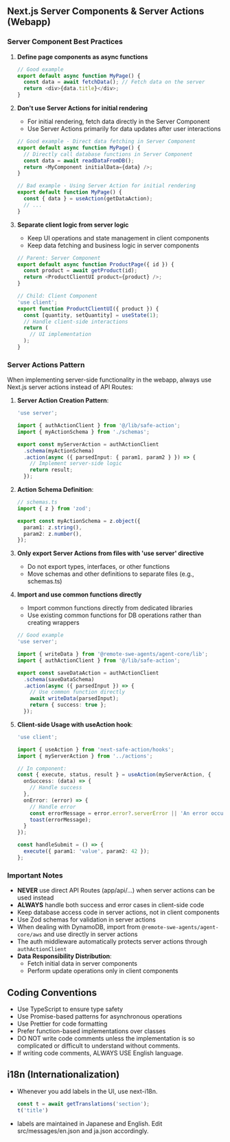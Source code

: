 ## Next.js Server Components & Server Actions (Webapp)

### Server Component Best Practices

1. **Define page components as async functions**
   ```typescript
   // Good example
   export default async function MyPage() {
     const data = await fetchData(); // Fetch data on the server
     return <div>{data.title}</div>;
   }
   ```

2. **Don't use Server Actions for initial rendering**
   - For initial rendering, fetch data directly in the Server Component
   - Use Server Actions primarily for data updates after user interactions

   ```typescript
   // Good example - Direct data fetching in Server Component
   export default async function MyPage() {
     // Directly call database functions in Server Component
     const data = await readDataFromDB();
     return <MyComponent initialData={data} />;
   }
   
   // Bad example - Using Server Action for initial rendering
   export default function MyPage() {
     const { data } = useAction(getDataAction);
     // ...
   }
   ```

3. **Separate client logic from server logic**
   - Keep UI operations and state management in client components
   - Keep data fetching and business logic in server components

   ```typescript
   // Parent: Server Component
   export default async function ProductPage({ id }) {
     const product = await getProduct(id);
     return <ProductClientUI product={product} />;
   }
   
   // Child: Client Component
   'use client';
   export function ProductClientUI({ product }) {
     const [quantity, setQuantity] = useState(1);
     // Handle client-side interactions
     return (
       // UI implementation
     );
   }
   ```

### Server Actions Pattern

When implementing server-side functionality in the webapp, always use Next.js server actions instead of API Routes:

1. **Server Action Creation Pattern**:
   ```typescript
   'use server';
   
   import { authActionClient } from '@/lib/safe-action';
   import { myActionSchema } from './schemas';
   
   export const myServerAction = authActionClient
     .schema(myActionSchema)
     .action(async ({ parsedInput: { param1, param2 } }) => {
       // Implement server-side logic
       return result;
     });
   ```

2. **Action Schema Definition**:
   ```typescript
   // schemas.ts
   import { z } from 'zod';
   
   export const myActionSchema = z.object({
     param1: z.string(),
     param2: z.number(),
   });
   ```

3. **Only export Server Actions from files with 'use server' directive**
   - Do not export types, interfaces, or other functions
   - Move schemas and other definitions to separate files (e.g., schemas.ts)

4. **Import and use common functions directly**
   - Import common functions directly from dedicated libraries
   - Use existing common functions for DB operations rather than creating wrappers

   ```typescript
   // Good example
   'use server';
   
   import { writeData } from '@remote-swe-agents/agent-core/lib';
   import { authActionClient } from '@/lib/safe-action';
   
   export const saveDataAction = authActionClient
     .schema(saveDataSchema)
     .action(async ({ parsedInput }) => {
       // Use common function directly
       await writeData(parsedInput);
       return { success: true };
     });
   ```

5. **Client-side Usage with useAction hook**:
   ```typescript
   'use client';
   
   import { useAction } from 'next-safe-action/hooks';
   import { myServerAction } from '../actions';
   
   // In component:
   const { execute, status, result } = useAction(myServerAction, {
     onSuccess: (data) => {
       // Handle success
     },
     onError: (error) => {
       // Handle error
       const errorMessage = error.error?.serverError || 'An error occurred';
       toast(errorMessage);
     }
   });
   
   const handleSubmit = () => {
     execute({ param1: 'value', param2: 42 });
   };
   ```

### Important Notes

- **NEVER** use direct API Routes (app/api/...) when server actions can be used instead
- **ALWAYS** handle both success and error cases in client-side code
- Keep database access code in server actions, not in client components
- Use Zod schemas for validation in server actions
- When dealing with DynamoDB, import from `@remote-swe-agents/agent-core/aws` and use directly in server actions
- The auth middleware automatically protects server actions through `authActionClient`
- **Data Responsibility Distribution**:
  - Fetch initial data in server components
  - Perform update operations only in client components

## Coding Conventions

- Use TypeScript to ensure type safety
- Use Promise-based patterns for asynchronous operations
- Use Prettier for code formatting
- Prefer function-based implementations over classes
- DO NOT write code comments unless the implementation is so complicated or difficult to understand without comments.
- If writing code comments, ALWAYS USE English language.

## i18n (Internationalization)
- Whenever you add labels in the UI, use next-i18n.
    ```ts
    const t = await getTranslations('section');
    t('title')
    ```
- labels are maintained in Japanese and English. Edit src/messages/en.json and ja.json accordingly.
